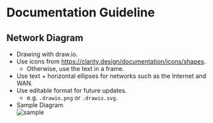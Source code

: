 # Documentation Guideline

## Network Diagram
- Drawing with draw.io.
- Use icons from https://clarity.design/documentation/icons/shapes.
  - Otherwise, use the text in a frame.
- Use text + horizontal ellipses for networks such as the Internet and WAN.
- Use editable format for future updates.
  - e.g. `.drawio.png` or `.drawio.svg`.
- Sample Diagram  
  ![sample](./sample.drawio.svg)

